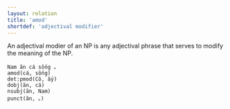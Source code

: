 ```yaml
---
layout: relation
title: 'amod'
shortdef: 'adjectival modifier'
---
```


An adjectival modier of an NP is any adjectival phrase that serves to modify the meaning of the
NP.

<pre><code class="language-sdparse">Nam ăn cá sống 。
amod(cá, sống)
det:pmod(Cô, ấy)
dobj(ăn, cá)
nsubj(ăn, Nam)
punct(ăn, 。)
</code></pre>
<!-- Interlanguage links updated Út zář 29 18:41:07 CEST 2020 -->
